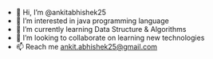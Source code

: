- 👋 Hi, I’m @ankitabhishek25
- 👀 I’m interested in java programming language
- 🌱 I’m currently learning Data Structure & Algorithms
- 💞️ I’m looking to collaborate on learning new technologies
- 📫 Reach me ankit.abhishek25@gmail.com

<!---
ankitabhishek25/ankitabhishek25 is a ✨ special ✨ repository because its `README.md` (this file) appears on your GitHub profile.
You can click the Preview link to take a look at your changes.
--->
